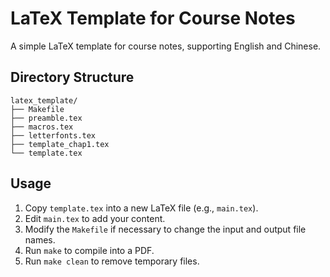 # LaTeX Template for Course Notes

A simple LaTeX template for course notes, supporting English and Chinese.

## Directory Structure

```
latex_template/
├── Makefile
├── preamble.tex
├── macros.tex
├── letterfonts.tex
├── template_chap1.tex
└── template.tex
```

## Usage

1. Copy `template.tex` into a new LaTeX file (e.g., `main.tex`).
2. Edit `main.tex` to add your content.
3. Modify the `Makefile` if necessary to change the input and output file names.
4. Run `make` to compile into a PDF.
5. Run `make clean` to remove temporary files.